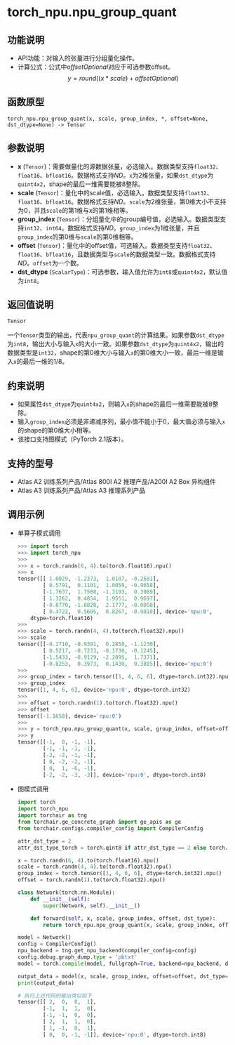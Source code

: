 # torch_npu.npu_group_quant

## 功能说明

- API功能：对输入的张量进行分组量化操作。
- 计算公式：公式中$offsetOptional$对应于可选参数offset。
    $$
    y=round((x*scale)+offsetOptional)
    $$

## 函数原型

```
torch_npu.npu_group_quant(x, scale, group_index, *, offset=None, dst_dtype=None) -> Tensor
```

## 参数说明

- **x** (`Tensor`)：需要做量化的源数据张量，必选输入。数据类型支持`float32`、`float16`、`bfloat16`。数据格式支持$ND$。`x`为2维张量，如果`dst_dtype`为`quint4x2`，shape的最后一维需要能被8整除。
- **scale** (`Tensor`)：量化中的scale值，必选输入。数据类型支持`float32`、`float16`、`bfloat16`。数据格式支持$ND$。`scale`为2维张量，第0维大小不支持为0，并且`scale`的第1维与x的第1维相等。
- **group_index** (`Tensor`)：分组量化中的group编号值，必选输入。数据类型支持`int32`、`int64`。数据格式支持$ND$。`group_index`为1维张量，并且`group_index`的第0维与`scale`的第0维相等。
- **offset** (`Tensor`)：量化中的offset值，可选输入。数据类型支持`float32`、`float16`、`bfloat16`，且数据类型与`scale`的数据类型一致。数据格式支持$ND$。`offset`为一个数。
- **dst_dtype** (`ScalarType`)：可选参数，输入值允许为`int8`或`quint4x2`，默认值为`int8`。

## 返回值说明
`Tensor`

一个`Tensor`类型的输出，代表`npu_group_quant`的计算结果。如果参数`dst_dtype`为`int8`，输出大小与输入`x`的大小一致。如果参数`dst_dtype`为`quint4x2`，输出的数据类型是`int32`，shape的第0维大小与输入`x`的第0维大小一致，最后一维是输入`x`的最后一维的1/8。

## 约束说明

- 如果属性`dst_dtype`为`quint4x2`，则输入`x`的shape的最后一维需要能被8整除。
- 输入`group_index`必须是非递减序列，最小值不能小于0，最大值必须与输入`x`的shape的第0维大小相等。
- 该接口支持图模式（PyTorch 2.1版本）。

## 支持的型号

- <term>Atlas A2 训练系列产品/Atlas 800I A2 推理产品/A200I A2 Box 异构组件</term> 
- <term>Atlas A3 训练系列产品/Atlas A3 推理系列产品</term> 

## 调用示例

- 单算子模式调用

    ```python
    >>> import torch
    >>> import torch_npu
    >>>
    >>> x = torch.randn(6, 4).to(torch.float16).npu()
    >>> x
    tensor([[ 1.0029, -1.2373,  1.0107, -0.2681],
            [ 0.5791,  0.1101,  1.0059, -0.9658],
            [-1.7637,  1.7588, -1.3193,  0.3989],
            [ 1.3262,  0.4854,  1.9551,  0.9697],
            [-0.8770, -1.8828,  2.1777, -0.0050],
            [ 0.4722,  0.5605,  0.8267, -0.9810]], device='npu:0',
        dtype=torch.float16)
    >>>
    >>> scale = torch.randn(4, 4).to(torch.float32).npu()
    >>> scale
    tensor([[-0.2710, -0.9381,  0.2850, -1.1230],
            [ 0.5217, -0.7233, -0.1730, -0.1245],
            [-1.5433, -0.9129, -2.2095,  1.7371],
            [-0.8253,  0.3973,  0.1430,  0.3885]], device='npu:0')
    >>>
    >>> group_index = torch.tensor([1, 4, 6, 6], dtype=torch.int32).npu()
    >>> group_index
    tensor([1, 4, 6, 6], device='npu:0', dtype=torch.int32)
    >>>
    >>> offset = torch.randn(1).to(torch.float32).npu()
    >>> offset
    tensor([-1.1658], device='npu:0')
    >>>
    >>> y = torch_npu.npu_group_quant(x, scale, group_index, offset=offset, dst_dtype=torch.qint8)
    >>> y
    tensor([[-1,  0, -1, -1],
            [-1, -1, -1, -1],
            [-2, -2, -1, -1],
            [ 0, -2, -2, -1],
            [ 0,  1, -6, -1],
            [-2, -2, -3, -3]], device='npu:0', dtype=torch.int8)    
    ```

- 图模式调用

    ```python
    import torch
    import torch_npu
    import torchair as tng
    from torchair.ge_concrete_graph import ge_apis as ge
    from torchair.configs.compiler_config import CompilerConfig

    attr_dst_type = 2
    attr_dst_type_torch = torch.qint8 if attr_dst_type == 2 else torch.quint4x2

    x = torch.randn(6, 4).to(torch.float16).npu()
    scale = torch.randn(4, 4).to(torch.float32).npu()
    group_index = torch.tensor([1, 4, 6, 6], dtype=torch.int32).npu()
    offset = torch.randn(1).to(torch.float32).npu()
    
    class Network(torch.nn.Module):
        def __init__(self):
            super(Network, self).__init__()
    
        def forward(self, x, scale, group_index, offset, dst_type):
            return torch_npu.npu_group_quant(x, scale, group_index, offset=offset, dst_dtype=dst_type)

    model = Network()
    config = CompilerConfig()
    npu_backend = tng.get_npu_backend(compiler_config=config)
    config.debug.graph_dump.type = 'pbtxt'
    model = torch.compile(model, fullgraph=True, backend=npu_backend, dynamic=True)
    
    output_data = model(x, scale, group_index, offset=offset, dst_type=attr_dst_type_torch)
    print(output_data)
    
    # 执行上述代码的输出类似如下
    tensor([[ 2,  0,  0,  1],
            [-1,  1,  1,  0],
            [-1, -1,  0,  0],
            [ 2,  1,  1,  0],
            [ 1, -1,  0,  1],
            [ 0,  0, -1, -1]], device='npu:0', dtype=torch.int8)
    ```

